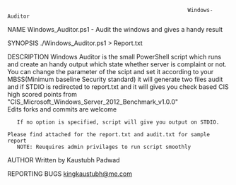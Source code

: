                                                              Windows-Auditor                                                           

NAME
       Windows_Auditor.ps1 - Audit the windows and gives a handy result

SYNOPSIS
       ./Windows_Auditor.ps1 > Report.txt

DESCRIPTION
	Windows Auditor is the small PowerShell script which runs and create an handy output
	which state whether server is complaint or not. You can change the parameter of
	the scipt and set it according to your MBSS(Minimum baseline Security standard)
	it will generate two files audit and if STDIO is redirected to report.txt and it will gives
	you check based CIS high scored points from "CIS_Microsoft_Windows_Server_2012_Benchmark_v1.0.0"   
	Edits forks and commits are welcome

       If no option is specified, script will give you output on STDIO.

	Please find attached for the report.txt and audit.txt for sample report 
       NOTE: Reuquires admin privilages to run script smoothly

AUTHOR
       Written by Kaustubh Padwad

REPORTING BUGS
       kingkaustubh@me.com

